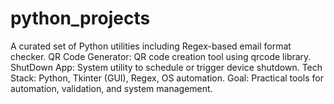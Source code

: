 # python_projects
A curated set of Python utilities including Regex-based email format checker. QR Code Generator: QR code creation tool using qrcode library. ShutDown App: System utility to schedule or trigger device shutdown. Tech Stack: Python, Tkinter (GUI), Regex, OS automation. Goal: Practical tools for automation, validation, and system management.
